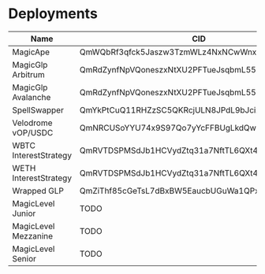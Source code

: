 # Deployments

| Name                  | CID                                            | Task                                                                                                                          |
|-----------------------|------------------------------------------------|-------------------------------------------------------------------------------------------------------------------------------|
| MagicApe              | QmWQbRf3qfck5Jaszw3TzmWLz4NxNCwWnxXriQ5S4uuU2E | [task](https://beta.app.gelato.network/task/0x487a71a1c0b3dc84be5bc08831f3b1d88302468837efb4fff1c55d4f73f93014?chainId=1)     |
| MagicGlp Arbitrum     | QmRdZynfNpVQoneszxNtXU2PFTueJsqbmL55hYxtw7v5oM | [task](https://beta.app.gelato.network/task/0x46cdddc42edb01fb462cb22efd2578d22351629689b00434531df2e254665279?chainId=42161) |
| MagicGlp Avalanche    | QmRdZynfNpVQoneszxNtXU2PFTueJsqbmL55hYxtw7v5oM | [task](https://beta.app.gelato.network/task/0x235c9e3eec00d4492bb8c27760b02a4abf71fe7db31cc8381469c5f0c36b475f?chainId=43114) |
| SpellSwapper          | QmYkPtCuQ11RHZzSC5QKRcjULN8JPdL9bJci2NdTZ3sgoe | [task](https://beta.app.gelato.network/task/0xc529ba3e35a93dea09b4f12f83fb0619643ec06eb2d70396cd72c782c94b3c66?chainId=1)     |
| Velodrome vOP/USDC    | QmNRCUSoYYU74x9S97Qo7yYcFFBUgLkdQwQWBxPwPtzEDq | [task](https://beta.app.gelato.network/task/0x6d706c988387748e2a1838780b4c242df3652d320a44f82bcb7a590d7c3ea84d?chainId=10)    |
| WBTC InterestStrategy | QmRVTDSPMSdJb1HCVydZtq31a7NftTL6QXt48aYyCMDAHZ | [task](https://beta.app.gelato.network/task/0x9379758cb85f52220f42d37a6273fd1ed48c8417504bfdba82bbb9d57bbcc6d0?chainId=1)     |
| WETH InterestStrategy | QmRVTDSPMSdJb1HCVydZtq31a7NftTL6QXt48aYyCMDAHZ | [task](https://beta.app.gelato.network/task/0x244d687bda0412b3a86c86dcf39474a1d73272db53c8caa2cf5fd84f58636396?chainId=1)     |
| Wrapped GLP           | QmZiThf85cGeTsL7dBxBW5EaucbUGuWa1QPxmnU36UdJDE | [task](https://beta.app.gelato.network/task/0x7b689ce2ec1c34ad394f39d895a185725945a52d3d6294cda05242c362c043a8?chainId=42161) |
| MagicLevel Junior     | TODO | [task](https://beta.app.gelato.network/task/TODO?chainId=56) |
| MagicLevel Mezzanine  | TODO | [task](https://beta.app.gelato.network/task/TODO?chainId=56) |
| MagicLevel Senior     | TODO | [task](https://beta.app.gelato.network/task/TODO?chainId=56) |